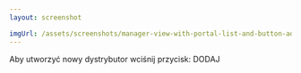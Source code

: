 ```yaml
---
layout: screenshot

imgUrl: /assets/screenshots/manager-view-with-portal-list-and-button-add.png
---
```

Aby utworzyć nowy dystrybutor wciśnij przycisk: DODAJ
